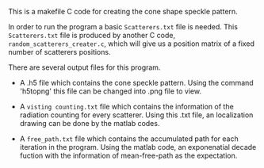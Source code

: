 This is a makefile C code for creating the cone shape speckle pattern. 

In order to run the program a basic `Scatterers.txt` file is needed.  This
`Scatterers.txt` file is produced by another C code,
`random_scatterers_creater.c`, which will give us a position matrix of a
fixed number of scatterers positions.

There are several output files for this program.  

- A .h5 file which contains the cone speckle pattern. Using the command
	'h5topng' this file can be changed into .png file to view.
	
-	A `visting counting.txt` file which contains the information of the
	radiation counting for every scatterer. Using this .txt file, an
	localization drawing can be done by the matlab codes.  

-	A `free_path.txt` file which contains the accumulated path for each
	iteration in the program. Using the matlab code, an exponenatial decade
	fuction with the information of mean-free-path as the expectation. 
